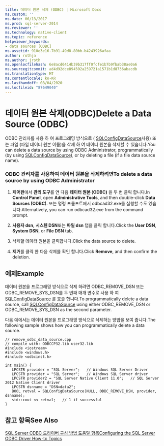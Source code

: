 ```yaml
---
title: 데이터 원본 삭제 (ODBC) | Microsoft Docs
ms.custom: ''
ms.date: 06/13/2017
ms.prod: sql-server-2014
ms.reviewer: ''
ms.technology: native-client
ms.topic: reference
helpviewer_keywords:
- data sources [ODBC]
ms.assetid: 910e3e16-7b91-49d8-80bb-b4243926afaa
author: rothja
ms.author: jroth
ms.openlocfilehash: 6e8acd6414b39b317ff0fcfe1b7b9fbab38ae0a6
ms.sourcegitcommit: ad4d92dce894592a259721a1571b1d8736abacdb
ms.translationtype: MT
ms.contentlocale: ko-KR
ms.lasthandoff: 08/04/2020
ms.locfileid: "87649040"
---
```

# <a name="delete-a-data-source-odbc"></a><span data-ttu-id="5b3f9-102">데이터 원본 삭제(ODBC)</span><span class="sxs-lookup"><span data-stu-id="5b3f9-102">Delete a Data Source (ODBC)</span></span>
  <span data-ttu-id="5b3f9-103">ODBC 관리자를 사용 하 여 프로그래밍 방식으로 ( [SQLConfigDataSource](../native-client-odbc-api/sqlconfigdatasource.md)사용) 또는 파일 (파일 데이터 원본 이름)을 삭제 하 여 데이터 원본을 삭제할 수 있습니다.</span><span class="sxs-lookup"><span data-stu-id="5b3f9-103">You can delete a data source by using ODBC Administrator, programmatically (by using [SQLConfigDataSource](../native-client-odbc-api/sqlconfigdatasource.md)), or by deleting a file (if a file data source name).</span></span>  
  
### <a name="to-delete-a-data-source-by-using-odbc-administrator"></a><span data-ttu-id="5b3f9-104">ODBC 관리자를 사용하여 데이터 원본을 삭제하려면</span><span class="sxs-lookup"><span data-stu-id="5b3f9-104">To delete a data source by using ODBC Administrator</span></span>  
  
1.  <span data-ttu-id="5b3f9-105">**제어판**에서 **관리 도구**를 연 다음 **데이터 원본 (ODBC)** 을 두 번 클릭 합니다.</span><span class="sxs-lookup"><span data-stu-id="5b3f9-105">In **Control Panel**, open **Administrative Tools**, and then double-click **Data Sources (ODBC)**.</span></span> <span data-ttu-id="5b3f9-106">또는 명령 프롬프트에서 odbcad32.exe를 실행할 수도 있습니다.</span><span class="sxs-lookup"><span data-stu-id="5b3f9-106">Alternatively, you can run odbcad32.exe from the command prompt.</span></span>  
  
2.  <span data-ttu-id="5b3f9-107">**사용자 dsn**, **시스템 DSN**또는 **파일 dsn** 탭을 클릭 합니다.</span><span class="sxs-lookup"><span data-stu-id="5b3f9-107">Click the **User DSN**, **System DSN**, or **File DSN** tab.</span></span>  
  
3.  <span data-ttu-id="5b3f9-108">삭제할 데이터 원본을 클릭합니다.</span><span class="sxs-lookup"><span data-stu-id="5b3f9-108">Click the data source to delete.</span></span>  
  
4.  <span data-ttu-id="5b3f9-109">**제거**를 클릭 한 다음 삭제를 확인 합니다.</span><span class="sxs-lookup"><span data-stu-id="5b3f9-109">Click **Remove**, and then confirm the deletion.</span></span>  
  
## <a name="example"></a><span data-ttu-id="5b3f9-110">예제</span><span class="sxs-lookup"><span data-stu-id="5b3f9-110">Example</span></span>  
 <span data-ttu-id="5b3f9-111">데이터 원본을 프로그래밍 방식으로 삭제 하려면 ODBC_REMOVE_DSN 또는 ODBC_REMOVE_SYS_DSN를 두 번째 매개 변수로 사용 하 여 [SQLConfigDataSource](../native-client-odbc-api/sqlconfigdatasource.md) 를 호출 합니다.</span><span class="sxs-lookup"><span data-stu-id="5b3f9-111">To programmatically delete a data source, call [SQLConfigDataSource](../native-client-odbc-api/sqlconfigdatasource.md) using either ODBC_REMOVE_DSN or ODBC_REMOVE_SYS_DSN as the second parameter.</span></span>  
  
 <span data-ttu-id="5b3f9-112">다음 예에서는 데이터 원본을 프로그래밍 방식으로 삭제하는 방법을 보여 줍니다.</span><span class="sxs-lookup"><span data-stu-id="5b3f9-112">The following sample shows how you can programmatically delete a data source.</span></span>  
  
```  
// remove_odbc_data_source.cpp  
// compile with: ODBCCP32.lib user32.lib  
#include <iostream>  
#include <windows.h>  
#include <odbcinst.h>  
  
int main() {   
   LPCSTR provider = "SQL Server";   // Windows SQL Server Driver  
   LPCSTR provider = "SQL Server";   // Windows SQL Server driver  
   LPCSTR provider2 = "SQL Server Native Client 11.0";   // SQL Server 2012 Native Client driver  
   LPCSTR dsnname = "DSN=data2";  
   BOOL retval = SQLConfigDataSource(NULL, ODBC_REMOVE_DSN, provider, dsnname);  
   std::cout << retval;   // 1 if successful  
}  
```  
  
## <a name="see-also"></a><span data-ttu-id="5b3f9-113">참고 항목</span><span class="sxs-lookup"><span data-stu-id="5b3f9-113">See Also</span></span>  
 [<span data-ttu-id="5b3f9-114">SQL Server ODBC 드라이버 구성 방법 도움말 항목</span><span class="sxs-lookup"><span data-stu-id="5b3f9-114">Configuring the SQL Server ODBC Driver How-to Topics</span></span>](../../database-engine/dev-guide/configuring-the-sql-server-odbc-driver-how-to-topics.md)  
  
  
